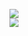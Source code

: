 [![](https://img.shields.io/badge/Made%20With-Github%20Spray-lightgrey.svg?style=for-the-badge&logo=github)](https://github.com/Annihil/github-spray#11680)  
[![](https://i.imgur.com/2DrTn0Z.gif)](https://github.com/Annihil/github-spray)